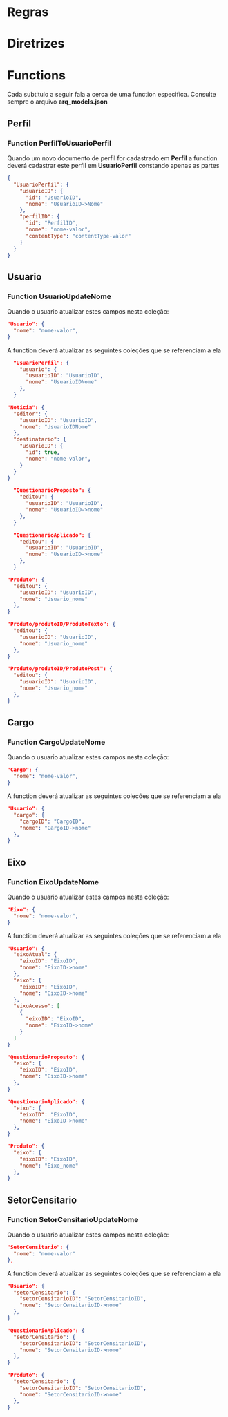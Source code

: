 # Regras

# Diretrizes

# Functions
Cada subtitulo a seguir fala a cerca de uma function especifica.
Consulte sempre o arquivo **arq_models.json**

## Perfil
### Function PerfilToUsuarioPerfil
Quando um novo documento de perfil for cadastrado em **Perfil** a function deverá cadastrar este perfil em **UsuarioPerfil** constando apenas as partes
~~~json
{
  "UsuarioPerfil": {
    "usuarioID": {
      "id": "UsuarioID",
      "nome": "UsuarioID->Nome"
    },
    "perfilID": {
      "id": "PerfilID",
      "nome": "nome-valor",
      "contentType": "contentType-valor"
    }
  }
}
~~~

## Usuario
### Function UsuarioUpdateNome
Quando o usuario atualizar estes campos nesta coleção: 
~~~json
"Usuario": {
  "nome": "nome-valor",
}
~~~
A function deverá atualizar as seguintes coleções que se referenciam a ela
~~~json
  "UsuarioPerfil": {
    "usuario": {
      "usuarioID": "UsuarioID",
      "nome": "UsuarioIDNome"
    },
  }
~~~
~~~json
"Noticia": {
  "editor": {
    "usuarioID": "UsuarioID",
    "nome": "UsuarioIDNome"
  },
  "destinatario": {
    "usuarioID": {
      "id": true,
      "nome": "nome-valor",
    }
  }
}
~~~
~~~json
  "QuestionarioProposto": {
    "editou": {
      "usuarioID": "UsuarioID",
      "nome": "UsuarioID->nome"
    },
  }
~~~
~~~json
  "QuestionarioAplicado": {
    "editou": {
      "usuarioID": "UsuarioID",
      "nome": "UsuarioID->nome"
    },
  }
~~~
~~~json
"Produto": {
  "editou": {
    "usuarioID": "UsuarioID",
    "nome": "Usuario_nome"
  },
}
~~~
~~~json
"Produto/produtoID/ProdutoTexto": {
  "editou": {
    "usuarioID": "UsuarioID",
    "nome": "Usuario_nome"
  },
}
~~~
~~~json
"Produto/produtoID/ProdutoPost": {
  "editou": {
    "usuarioID": "UsuarioID",
    "nome": "Usuario_nome"
  },
}
~~~


## Cargo
### Function CargoUpdateNome

Quando o usuario atualizar estes campos nesta coleção: 
~~~json
"Cargo": {
  "nome": "nome-valor",
}
~~~
A function deverá atualizar as seguintes coleções que se referenciam a ela
~~~json
"Usuario": {
  "cargo": {
    "cargoID": "CargoID",
    "nome": "CargoID->nome"
  },
}
~~~

## Eixo
### Function EixoUpdateNome

Quando o usuario atualizar estes campos nesta coleção: 
~~~json
"Eixo": {
  "nome": "nome-valor",
}
~~~
A function deverá atualizar as seguintes coleções que se referenciam a ela
~~~json
"Usuario": {
  "eixoAtual": {
    "eixoID": "EixoID",
    "nome": "EixoID->nome"
  },
  "eixo": {
    "eixoID": "EixoID",
    "nome": "EixoID->nome"
  },
  "eixoAcesso": [
    {
      "eixoID": "EixoID",
      "nome": "EixoID->nome"
    }
  ]
}
~~~

~~~json
"QuestionarioProposto": {
  "eixo": {
    "eixoID": "EixoID",
    "nome": "EixoID->nome"
  },
}
~~~
~~~json
"QuestionarioAplicado": {
  "eixo": {
    "eixoID": "EixoID",
    "nome": "EixoID->nome"
  },
}
~~~

~~~json
"Produto": {
  "eixo": {
    "eixoID": "EixoID",
    "nome": "Eixo_nome"
  },
}
~~~


## SetorCensitario
### Function SetorCensitarioUpdateNome

Quando o usuario atualizar estes campos nesta coleção: 
~~~json
"SetorCensitario": {
  "nome": "nome-valor"
},
~~~
A function deverá atualizar as seguintes coleções que se referenciam a ela
~~~json
"Usuario": {
  "setorCensitario": {
    "setorCensitarioID": "SetorCensitarioID",
    "nome": "SetorCensitarioID->nome"
  },
}
~~~

~~~json
"QuestionarioAplicado": {
  "setorCensitario": {
    "setorCensitarioID": "SetorCensitarioID",
    "nome": "SetorCensitarioID->nome"
  },
}
~~~

~~~json
"Produto": {
  "setorCensitario": {
    "setorCensitarioID": "SetorCensitarioID",
    "nome": "SetorCensitarioID->nome"
  },
}
~~~


